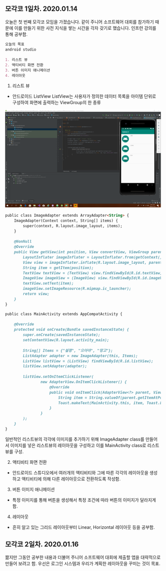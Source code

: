 ## 모각코 1일차. 2020.01.14

오늘은 첫 번째 모각코 모임을 가졌습니다.
같이 주니어 소프트웨어 대회를 참가하기 때문에 이를 만들기 위한 사전 지식을 쌓는 시간을 각자 갖기로 했습니다.
인프런 강의를 통해 공부함.

```markdown
오늘의 목표
android studio

1. 리스트 뷰
2. 액티비티 화면 전환
3. 버튼 이미지 애니메이션
4. 레이아웃
```

1. 리스트 뷰
- 안드로이드 ListView ListView는 사용자가 정의한 데이터 목록을 아이템 단위로 구성하여 화면에 출력하는 ViewGroup의 한 종류

![listView](./1.png)

```markdown
public class ImageAdapter extends ArrayAdapter<String> {
    ImageAdapter(Context context, String[] items) {
        super(context, R.layout.image_layout, items);
    }

    @NonNull
    @Override
    public View getView(int position, View convertView, ViewGroup parent) {
        LayoutInflater imageInflater = LayoutInflater.from(getContext());
        View view = imageInflater.inflate(R.layout.image_layout, parent, false);
        String item = getItem(position);
        TextView textView = (TextView) view.findViewById(R.id.textView);
        ImageView imageView = (ImageView) view.findViewById(R.id.imageView);
        textView.setText(item);
        imageView.setImageResource(R.mipmap.ic_launcher);
        return view;
    }
}
```
```markdown
public class MainActivity extends AppCompatActivity {

    @Override
    protected void onCreate(Bundle savedInstanceState) {
        super.onCreate(savedInstanceState);
        setContentView(R.layout.activity_main);

        String[] Items = {"설정", "으아아", "망고"};
        ListAdapter adapter = new ImageAdapter(this, Items);
        ListView listView = (ListView) findViewById(R.id.listView);
        listView.setAdapter(adapter);

        listView.setOnItemClickListener(
                new AdapterView.OnItemClickListener() {
                    @Override
                    public void onItemClick(AdapterView<?> parent, View view, int position, long id) {
                        String item = String.valueOf(parent.getItemAtPosition(position));
                        Toast.makeText(MainActivity.this, item, Toast.LENGTH_SHORT).show();
                    }
                }
        );
    }
}
```

일반적인 리스트뷰의 각각에 이미지를 추가하기 위해 ImageAdapter class를 만들어서 이미지를 넣은 리스트뷰의 레이아웃을 구성하고 이를 MainActivity class로 리스트뷰를 구성.

2. 액티비티 화면 전환
- 안드로이드 스튜디오에서 여러개의 액티비티와 그에 따른 각각의 레이아웃을 생성하고 액티비티에 의해 다른 레이아웃으로 전환하도록 작성함.

3. 버튼 이미지 애니메이션
- 특정 이미지를 통해 버튼을 생성해서 특정 조건에 따라 버튼의 이미지가 달라지게 함.

4. 레이아웃
- 흔히 알고 있는 그리드 레이아웃부터 Linear, Horizontal 레이아웃 등을 공부함.


## 모각코 2일차. 2020.01.16

짦지만 그동안 공부한 내용과 더불어 주니어 소프트웨어 대회에 제출할 앱을 대략적으로 만들어 보려고 함.
우선은 로그인 시스템과 우리가 계획한 레이아웃을 꾸미는 것이 목표.
